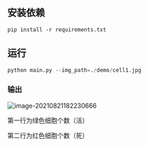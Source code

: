 ## 安装依赖

```
pip install -r requirements.txt
```

## 运行

```python
python main.py --img_path=./demo/cell1.jpg
```

### 输出

![image-20210821182230666](C:\Users\wkq\AppData\Roaming\Typora\typora-user-images\image-20210821182230666.png)

第一行为绿色细胞个数（活）

第二行为红色细胞个数（死）